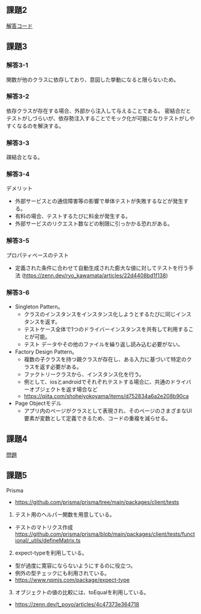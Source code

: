 ## 課題2
[解答コード](https://github.com/Hikaru-Giannis/praha-challenge-templates/blob/feature/task/jestSample/__tests__/functions.test.ts)

## 課題3
### 解答3-1
関数が他のクラスに依存しており、意図した挙動になると限らないため。

### 解答3-2
依存クラスが存在する場合、外部から注入して与えることである。
密結合だとテストがしづらいが、依存勢注入することでモック化が可能になりテストがしやすくなるのを解決する。

### 解答3-3
疎結合となる。

### 解答3-4
デメリット
- 外部サービスとの通信障害等の影響で単体テストが失敗するなどが発生する。
- 有料の場合、テストするたびに料金が発生する。
- 外部サービスのリクエスト数などの制限に引っかかる恐れがある。

### 解答3-5
プロパティベースのテスト
- 定義された条件に合わせて自動生成された膨大な値に対してテストを行う手法 (https://zenn.dev/ryo_kawamata/articles/22d4408bd1f138)

### 解答3-6
- Singleton Pattern。
  - クラスのインスタンスをインスタンス化しようとするたびに同じインスタンスを返す。
  - テストケース全体で1つのドライバーインスタンスを共有して利用することが可能。
  - テスト データやその他のファイルを繰り返し読み込む必要がない。
- Factory Design Pattern。
  - 複数の子クラスを持つ親クラスが存在し、ある入力に基づいて特定のクラスを返す必要がある。
  - ファクトリークラスから、インスタンス化を行う。
  - 例として、iosとandroidでそれぞれテストする場合に、共通のドライバーオブジェクトを返す場合など
  - https://qiita.com/shoheiyokoyama/items/d752834a6a2e208b90ca
- Page Objectモデル
  - アプリ内のページがクラスとして表現され、そのページのさまざまなUI要素が変数として定義できるため、コードの重複を減らせる。

## 課題4
[問題](https://github.com/Hikaru-Giannis/praha-challenge-templates/blob/feature/task/jestSample/task.ts)


## 課題5
Prisma
- https://github.com/prisma/prisma/tree/main/packages/client/tests

1. テスト用のヘルパー関数を用意している。
  - テストのマトリクス作成
  https://github.com/prisma/prisma/blob/main/packages/client/tests/functional/_utils/defineMatrix.ts
2. expect-typeを利用している。
  - 型が過度に寛容にならないようにするのに役立つ。
  - 例外の型チェックにも利用されている。
  - https://www.npmjs.com/package/expect-type
3. オブジェクトの値の比較には、toEqualを利用している。
  - https://zenn.dev/t_poyo/articles/4c47373e364718



